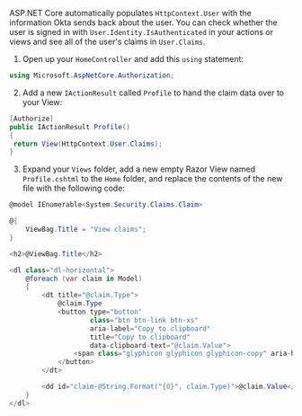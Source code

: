 ASP.NET Core automatically populates `HttpContext.User` with the information Okta sends back about the user. You can check whether the user is signed in with `User.Identity.IsAuthenticated` in your actions or views and see all of the user's claims in `User.Claims`.

1. Open up your `HomeController` and add this `using` statement:

```csharp
using Microsoft.AspNetCore.Authorization;
```

2. Add a new `IActionResult` called `Profile` to hand the claim data over to your View:

```csharp
[Authorize]
public IActionResult Profile()
{
 return View(HttpContext.User.Claims);
}
```

3. Expand your `Views` folder, add a new empty Razor View named `Profile.cshtml` to the `Home` folder, and replace the contents of the new file with the following code:

```csharp
@model IEnumerable<System.Security.Claims.Claim>

@{
    ViewBag.Title = "View claims";
}

<h2>@ViewBag.Title</h2>

<dl class="dl-horizontal">
    @foreach (var claim in Model)
    {
        <dt title="@claim.Type">
            @claim.Type
            <button type="button"
                    class="btn btn-link btn-xs"
                    aria-label="Copy to clipboard"
                    title="Copy to clipboard"
                    data-clipboard-text="@claim.Value">
                <span class="glyphicon glyphicon glyphicon-copy" aria-hidden="true"></span>
            </button>
        </dt>

        <dd id="claim-@String.Format("{0}", claim.Type)">@claim.Value</dd>
    }
</dl>
```
